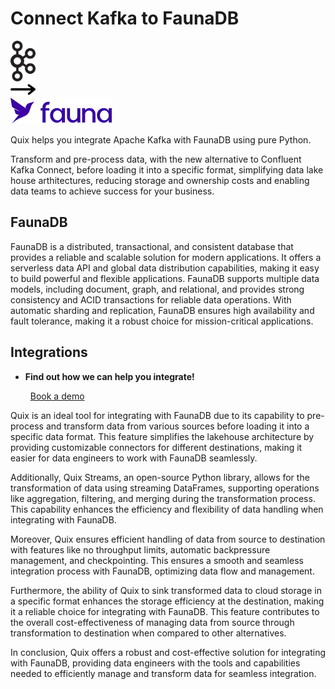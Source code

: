 # Connect Kafka to FaunaDB

<div class="connect-images cards blog-grid-card" markdown>
<div>
<img src="../images/kafka_logo.png" width="40px" />
</div>
<div>
<img src="../images/arrow.svg" width="40px" />
</div>
<div>
<img src="./images/faunadb_1.jpg" />
</div>
</div>

Quix helps you integrate Apache Kafka with FaunaDB using pure Python.

Transform and pre-process data, with the new alternative to Confluent Kafka Connect, before loading it into a specific format, simplifying data lake house arthitectures, reducing storage and ownership costs and enabling data teams to achieve success for your business.

## FaunaDB

FaunaDB is a distributed, transactional, and consistent database that provides a reliable and scalable solution for modern applications. It offers a serverless data API and global data distribution capabilities, making it easy to build powerful and flexible applications. FaunaDB supports multiple data models, including document, graph, and relational, and provides strong consistency and ACID transactions for reliable data operations. With automatic sharding and replication, FaunaDB ensures high availability and fault tolerance, making it a robust choice for mission-critical applications.

## Integrations

<div class="grid cards" markdown>

- __Find out how we can help you integrate!__

    <a class="md-button md-button--primary" href="https://share.hsforms.com/1iW0TmZzKQMChk0lxd_tGiw4yjw2?__hstc=175542013.2303933fbd746c0ac86d9ccbe9bc9100.1728383268831.1729603416735.1729620918855.31&__hssc=175542013.1.1729620918855&__hsfp=2132701734" target="_blank" style="margin:.5rem;">Book a demo</a>

</div>


Quix is an ideal tool for integrating with FaunaDB due to its capability to pre-process and transform data from various sources before loading it into a specific data format. This feature simplifies the lakehouse architecture by providing customizable connectors for different destinations, making it easier for data engineers to work with FaunaDB seamlessly. 

Additionally, Quix Streams, an open-source Python library, allows for the transformation of data using streaming DataFrames, supporting operations like aggregation, filtering, and merging during the transformation process. This capability enhances the efficiency and flexibility of data handling when integrating with FaunaDB.

Moreover, Quix ensures efficient handling of data from source to destination with features like no throughput limits, automatic backpressure management, and checkpointing. This ensures a smooth and seamless integration process with FaunaDB, optimizing data flow and management.

Furthermore, the ability of Quix to sink transformed data to cloud storage in a specific format enhances the storage efficiency at the destination, making it a reliable choice for integrating with FaunaDB. This feature contributes to the overall cost-effectiveness of managing data from source through transformation to destination when compared to other alternatives.

In conclusion, Quix offers a robust and cost-effective solution for integrating with FaunaDB, providing data engineers with the tools and capabilities needed to efficiently manage and transform data for seamless integration.

